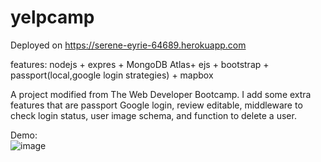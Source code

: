# yelpcamp

Deployed on https://serene-eyrie-64689.herokuapp.com

features:
nodejs + expres + MongoDB Atlas+ ejs + bootstrap + passport(local,google login strategies) + mapbox  

A project modified from The Web Developer Bootcamp. I add some extra features that are passport Google login, review editable, middleware to check login status, user image schema, and function to delete a user.

Demo:  
![image](https://github.com/DeltaLF/yelpcamp-/blob/main/YelpCampDemo.gif)
